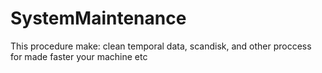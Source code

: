 # SystemMaintenance
This procedure make: clean temporal data, scandisk, and other proccess for made faster your machine etc
